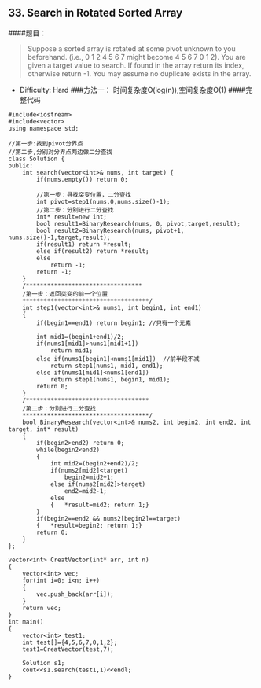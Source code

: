 ## 33. Search in Rotated Sorted Array
####题目：
> Suppose a sorted array is rotated at some pivot unknown to you beforehand.
(i.e., 0 1 2 4 5 6 7 might become 4 5 6 7 0 1 2).
You are given a target value to search. If found in the array return its index, otherwise return -1.
You may assume no duplicate exists in the array.
- Difficulty: Hard
###方法一：
时间复杂度O(log(n)),空间复杂度O(1)
####完整代码
```
#include<iostream>
#include<vector>
using namespace std;

//第一步:找到pivot分界点
//第二步,分别对分界点两边做二分查找
class Solution {
public:
    int search(vector<int>& nums, int target) {
		if(nums.empty()) return 0;
		
		//第一步：寻找突变位置，二分查找
		int pivot=step1(nums,0,nums.size()-1);
		//第二步：分别进行二分查找
		int* result=new int;
		bool result1=BinaryResearch(nums, 0, pivot,target,result);
		bool result2=BinaryResearch(nums, pivot+1, nums.size()-1,target,result);
		if(result1) return *result;
		else if(result2) return *result;
		else
			return -1;
		return -1;
    }
	/*********************************
	/第一步：返回突变的前一个位置
	************************************/
	int step1(vector<int>& nums1, int begin1, int end1)
	{
		if(begin1==end1) return begin1; //只有一个元素

		int mid1=(begin1+end1)/2;		
		if(nums1[mid1]>nums1[mid1+1])
			return mid1;
		else if(nums1[begin1]<nums1[mid1])  //前半段不减
			return step1(nums1, mid1, end1);
		else if(nums1[mid1]<nums1[end1])
			return step1(nums1, begin1, mid1);	
		return 0;
	}
	/***********************************
	/第二步：分别进行二分查找
	************************************/
	bool BinaryResearch(vector<int>& nums2, int begin2, int end2, int target, int* result)
	{
		if(begin2>end2) return 0;
		while(begin2<end2)
		{
			int mid2=(begin2+end2)/2;
			if(nums2[mid2]<target)
				begin2=mid2+1;
			else if(nums2[mid2]>target)
				end2=mid2-1;
			else 
			{	*result=mid2; return 1;}	
		}
		if(begin2==end2 && nums2[begin2]==target)
		{	*result=begin2; return 1;}
		return 0;
	}
};

vector<int> CreatVector(int* arr, int n)
{
	vector<int> vec;
	for(int i=0; i<n; i++)
	{
		vec.push_back(arr[i]);
	}
	return vec;
}
int main()
{
	vector<int> test1;
	int test[]={4,5,6,7,0,1,2};
	test1=CreatVector(test,7);

	Solution s1;
	cout<<s1.search(test1,1)<<endl;
}
```
